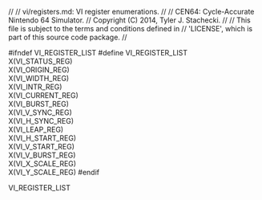 //
// vi/registers.md: VI register enumerations.
//
// CEN64: Cycle-Accurate Nintendo 64 Simulator.
// Copyright (C) 2014, Tyler J. Stachecki.
//
// This file is subject to the terms and conditions defined in
// 'LICENSE', which is part of this source code package.
//

#ifndef VI_REGISTER_LIST
#define VI_REGISTER_LIST \
  X(VI_STATUS_REG) \
  X(VI_ORIGIN_REG) \
  X(VI_WIDTH_REG) \
  X(VI_INTR_REG) \
  X(VI_CURRENT_REG) \
  X(VI_BURST_REG) \
  X(VI_V_SYNC_REG) \
  X(VI_H_SYNC_REG) \
  X(VI_LEAP_REG) \
  X(VI_H_START_REG) \
  X(VI_V_START_REG) \
  X(VI_V_BURST_REG) \
  X(VI_X_SCALE_REG) \
  X(VI_Y_SCALE_REG)
#endif

VI_REGISTER_LIST

